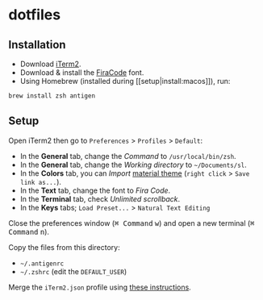 # dotfiles

## Installation

- Download [iTerm2](https://www.iterm2.com/).
- Download & install the [FiraCode](https://github.com/tonsky/FiraCode) font.
- Using Homebrew (installed during [[setup|install:macos]]), run:

```sh
brew install zsh antigen
```

## Setup

Open iTerm2 then go to `Preferences` > `Profiles` > `Default`:

- In the **General** tab, change the *Command* to `/usr/local/bin/zsh`.
- In the **General** tab, change the *Working directory* to `~/Documents/sl`.
- In the **Colors** tab, you can *Import* [material theme](https://raw.githubusercontent.com/MartinSeeler/iterm2-material-design/master/material-design-colors.itermcolors) (`right click` > `Save link as...`).
- In the **Text** tab, change the font to *Fira Code*.
- In the **Terminal** tab, check *Unlimited scrollback*.
- In the **Keys** tabs; `Load Preset...` > `Natural Text Editing`

Close the preferences window (<kbd>⌘ Command</kbd> <kbd>w</kbd>) and open a new terminal (<kbd>⌘ Command</kbd> <kbd>n</kbd>).

Copy the files from this directory:

- `~/.antigenrc`
- `~/.zshrc` (edit the `DEFAULT_USER`)

Merge the `iTerm2.json` profile using [these instructions](https://www.iterm2.com/documentation-dynamic-profiles.html).
